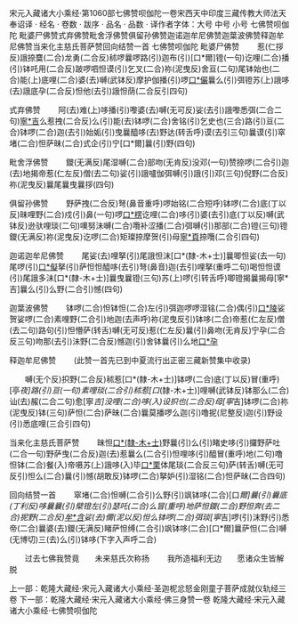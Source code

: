 宋元入藏诸大小乘经·第1060部七佛赞呗伽陀一卷宋西天中印度三藏传教大师法天奉诏译
· 经名 · 卷数 · 跋序
· 品名 · 品数 · 译作者字体：大号 中号 小号
七佛赞呗伽陀
毗婆尸佛赞式弃佛赞毗舍浮佛赞俱留孙佛赞迦诺迦牟尼佛赞迦葉波佛赞释迦牟尼佛赞当来化主慈氏菩萨赞回向结赞一首
七佛赞呗伽陀
毗婆尸佛赞
　　惹(仁拶反)誐捺麌(二合)龙勇(二合反)秫啰曩啰路(引)迦布(引)[口*爾]镫(一句)讫哩(二合)播(引)钵吒用(二合反)跛啰呬怛谟(引)乞叉(二合)祢(泥曳反)舍亘(二句)尾钵始也(二合)能(上)底哩(二合)婆(去)嚩(武钵反)摩护伽播(引)啰[口*儼](三句)曩么(引)弭镫苏(上)誐哆(去)誐底孕(二合反)怛他(去引)誐怛荫(二合反引四句)

式弃佛赞
　　阿(去)难(上)哆播(引)嚟婆(去)嚩(无可反)娑(去引)誐嚟悉弭(二合二句)[寧*吉](重呼)么惹拽(二合反)么(引)能(去)钵啰(二合)舍铭(引)乞史也(三合)路(引)亘(二合)钵啰(二合)迦(去引)始姤(引)曳曩醯哆(去)野达(转舌呼)谟(去引三句)曩谟(引)窣堵(二合)怛萨昧(二合)式企(引)宁[口*爾]曩(引)野(四句)

毗舍浮佛赞
　　鑁(无满反)尾湿嚩(二合)部吻(无肯反)没邓(一句)赞捺啰(二合引)迦(去)地揭帝惹(仁左反)僧(去二句)娑(引)誐嚧伽弭嚩(引)誐(引)邓(三句)倪野(二合反)祢(泥曳反)曩尾曩曳曩拶(四句)

俱留孙佛赞
　　野萨拽(二合反)弩(鼻音重呼)啰始铭(二合短呼)钵啰(二合)底(丁以反)昧哩野(二合)戍(引)鼻(一句)啰[口*楞](去引)讫哩(二合)哆(引)婆(去引)底(丁以反)嚩(武钵反)逊驮哩琰(二句)噢努沬嚩(二合)囕补涩播(二合)弭嚩(引)那部(二合)镫(三句)镫鑁(无满反)祢(泥曳反)讫啰(二合)矩璨捺摩贺(引)母[寧*頁](宁顶反引)捺囕(二合引四句)

迦诺迦牟尼佛赞
　　尾娑(去)哩拏(引)尾誐怛沫[口*(隸-木+士)]曩唧怛娑(去一句)尾啰(引)[口*儗](霓以反)拏(引)萨怛怛醯哆(去引)弩(鼻音)迦(去引)哩拏(重呼二句)喝怛怛谟(引)尾誐多沬[口*(隸-木+士)]曩曳曩镫(三句)苏(上)啰(引转舌呼)唧镫揭曩揭母[寧*吉]曩么(引)么野(二合引)憾(四句)

迦葉波佛赞
　　钵啰(二合)怛钵怛(二合)左(引)弭迦啰啰湿铭(二合)偶(引)[口*陵](去一句)娑贺娑啰(二合)素哩野(二合引)地迦(去声呼)祢(泥曳反引)钵哆(二合)帝惹(仁左反)僧(去二句)路句(引)怛懵萨(转舌)嚩(无可反)惹(仁左反)曩(引)鼻吻(无肯反)宁孕(二合反三句)吻那(去引)沬野(二合反)憾迦(引)舍钵曩(引)么地[口*孕](四句)

释迦牟尼佛赞
　　(此赞一首先已到中夏流行出正密三藏新赞集中收录)

　　嚩(无个反)抧野(二合反)秫惹[口*(隸-木+士)]钵啰(二合)底(丁以反)冒(重呼)[亭*夜]路(引)亘(一句)素哩琰(二合引)秫惹[口*(隸-木+士)]哩嚩(武钵反)钵那么(二合)讪(去)赧(二合二句)愈[寧*吉]没哩(二合)哆(入)设抧也(二合反)母[寧*吉]钵啰(二合)祢(泥曳反)钵(三句)萨怛(二合)萨昧(二合)曩莫播啰么迦(引)噜抳(尼整反)迦(引)野设(引)悉底哩(三合引四句)

当来化主慈氏菩萨赞
　　昧怛[口*(隸-木+士)](二合)野曩(引)么(引)睹史哆(引)攞野萨吐(二合一句)野萨曳(二合反)迦(去)惹曩么(二合引)怛哩哆(引)醯冒(重呼)地(二句)噜怛钵(二合)餐(入)帝嗫苏(上)誐哆(入)毕[口*栗](二合)体尾琰(二合反三句)萨(转舌)嚩(无可反引)怛么(二合)曩(引)憾(胡敢反)钵啰(二合)拏妒(引)湿铭(二合)怛萨昧(二合四句)

回向结赞一首
　　窣堵(二合)怛嚩(二合引)么野(引)飒钵哆(二合)[口*爾]曩(引)曩底(丁利反)哆曩曩(引)檗镫左(引)瑟吒(二合)么冒(重呼)地萨怛鑁(二合)野怛奔(去二合)抳野(二合反)[牟*含](牟敢反)娑(去)儞(泥以反)怛么钵啰(二合)弭琰[寧*吉]啰(引)沫野(引)悉帝(二合)曩婆(去)鑁(无满反)睹萨怛缚(二合引)飒钵哆(二合)[口*爾]曩萨怛(二合)嚩(无博切)三(去)么(引)钵哆(下字入声呼二合)

　　过去七佛我赞竟　　未来慈氏次称扬
　　我所造福利无边　　愿诸众生皆解脱

上一部：乾隆大藏经·宋元入藏诸大小乘经·圣迦柅忿怒金刚童子菩萨成就仪轨经三卷
下一部：乾隆大藏经·宋元入藏诸大小乘经·佛三身赞一卷
乾隆大藏经·宋元入藏诸大小乘经·七佛赞呗伽陀